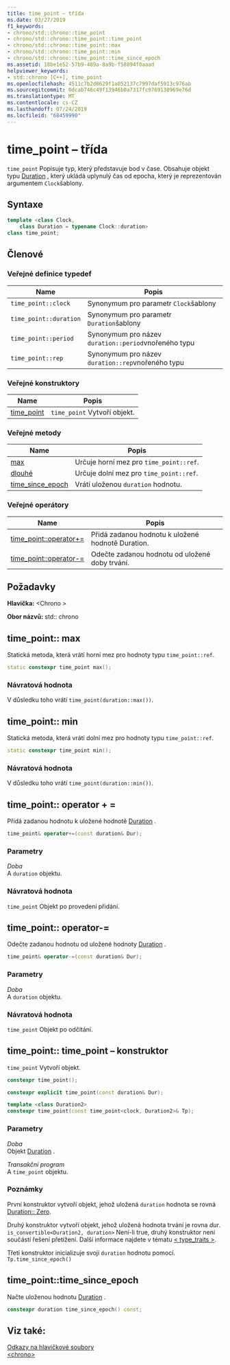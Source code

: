 ```yaml
---
title: time_point – třída
ms.date: 03/27/2019
f1_keywords:
- chrono/std::chrono::time_point
- chrono/std::chrono::time_point::time_point
- chrono/std::chrono::time_point::max
- chrono/std::chrono::time_point::min
- chrono/std::chrono::time_point::time_since_epoch
ms.assetid: 18be1e52-57b9-489a-8a9b-f58894f0aaad
helpviewer_keywords:
- std::chrono [C++], time_point
ms.openlocfilehash: 4511c7b2d8629f1a052137c7997daf5913c976ab
ms.sourcegitcommit: 0dcab746c49f13946b0a7317fc9769130969e76d
ms.translationtype: MT
ms.contentlocale: cs-CZ
ms.lasthandoff: 07/24/2019
ms.locfileid: "68459990"
---
```

# <a name="timepoint-class"></a>time_point – třída

`time_point` Popisuje typ, který představuje bod v čase. Obsahuje objekt typu [Duration](../standard-library/duration-class.md) , který ukládá uplynulý čas od epocha, který je reprezentován argumentem `Clock`šablony.

## <a name="syntax"></a>Syntaxe

```cpp
template <class Clock,
    class Duration = typename Clock::duration>
class time_point;
```

## <a name="members"></a>Členové

### <a name="public-typedefs"></a>Veřejné definice typedef

|Name|Popis|
|----------|-----------------|
|`time_point::clock`|Synonymum pro parametr `Clock`šablony|
|`time_point::duration`|Synonymum pro parametr `Duration`šablony|
|`time_point::period`|Synonymum pro název `duration::period`vnořeného typu|
|`time_point::rep`|Synonymum pro název `duration::rep`vnořeného typu|

### <a name="public-constructors"></a>Veřejné konstruktory

|Name|Popis|
|----------|-----------------|
|[time_point](#time_point)|`time_point` Vytvoří objekt.|

### <a name="public-methods"></a>Veřejné metody

|Name|Popis|
|----------|-----------------|
|[max](#max)|Určuje horní mez pro `time_point::ref`.|
|[dlouhé](#min)|Určuje dolní mez pro `time_point::ref`.|
|[time_since_epoch](#time_since_epoch)|Vrátí uloženou `duration` hodnotu.|

### <a name="public-operators"></a>Veřejné operátory

|Name|Popis|
|----------|-----------------|
|[time_point::operator+=](#op_add_eq)|Přidá zadanou hodnotu k uložené hodnotě Duration.|
|[time_point::operator-=](#operator-_eq)|Odečte zadanou hodnotu od uložené doby trvání.|

## <a name="requirements"></a>Požadavky

**Hlavička:** \<Chrono >

**Obor názvů:** std:: chrono

## <a name="max"></a>time_point:: max

Statická metoda, která vrátí horní mez pro hodnoty typu `time_point::ref`.

```cpp
static constexpr time_point max();
```

### <a name="return-value"></a>Návratová hodnota

V důsledku toho vrátí `time_point(duration::max())`.

## <a name="min"></a>time_point:: min

Statická metoda, která vrátí dolní mez pro hodnoty typu `time_point::ref`.

```cpp
static constexpr time_point min();
```

### <a name="return-value"></a>Návratová hodnota

V důsledku toho vrátí `time_point(duration::min())`.

## <a name="op_add_eq"></a>time_point:: operator + =

Přidá zadanou hodnotu k uložené hodnotě [Duration](../standard-library/duration-class.md) .

```cpp
time_point& operator+=(const duration& Dur);
```

### <a name="parameters"></a>Parametry

*Doba*\
A `duration` objektu.

### <a name="return-value"></a>Návratová hodnota

`time_point` Objekt po provedení přidání.

## <a name="operator-_eq"></a>time_point:: operator-=

Odečte zadanou hodnotu od uložené hodnoty [Duration](../standard-library/duration-class.md) .

```cpp
time_point& operator-=(const duration& Dur);
```

### <a name="parameters"></a>Parametry

*Doba*\
A `duration` objektu.

### <a name="return-value"></a>Návratová hodnota

`time_point` Objekt po odčítání.

## <a name="time_point"></a>time_point:: time_point – konstruktor

`time_point` Vytvoří objekt.

```cpp
constexpr time_point();

constexpr explicit time_point(const duration& Dur);

template <class Duration2>
constexpr time_point(const time_point<clock, Duration2>& Tp);
```

### <a name="parameters"></a>Parametry

*Doba*\
Objekt [Duration](../standard-library/duration-class.md) .

*Transakční program*\
A `time_point` objektu.

### <a name="remarks"></a>Poznámky

První konstruktor vytvoří objekt, jehož uložená `duration` hodnota se rovná [Duration:: Zero](../standard-library/duration-class.md#zero).

Druhý konstruktor vytvoří objekt, jehož uložená hodnota trvání je rovna *dur*. `is_convertible<Duration2, duration>` Není-li true, druhý konstruktor není součástí řešení přetížení. Další informace najdete v tématu [< type_traits >](../standard-library/type-traits.md).

Třetí konstruktor inicializuje svoji `duration` hodnotu pomocí. `Tp.time_since_epoch()`

## <a name="time_since_epoch"></a>time_point::time_since_epoch

Načte uloženou hodnotu [Duration](../standard-library/duration-class.md) .

```cpp
constexpr duration time_since_epoch() const;
```

## <a name="see-also"></a>Viz také:

[Odkazy na hlavičkové soubory](../standard-library/cpp-standard-library-header-files.md)\
[\<chrono>](../standard-library/chrono.md)
